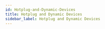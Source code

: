 ```yaml
---
id: Hotplug-and-Dynamic-Devices
title: Hotplug and Dynamic Devices
sidebar_label: Hotplug and Dynamic Devices
---
```



#
